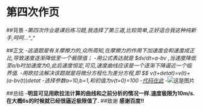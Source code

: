 # 第四次作页
##背景
-*第四次作业是课后练习题,我选择了第三道,比较简单,正好适合我这种纯新手,呵呵...^_^*

##正文
-*这道题是有关摩擦力的,众所周知,在摩擦力的作用下加速度会和速度成正比,导致速度逐渐降低至一个极限值；*
-*用公式表达就是 $dv/dt=a-bv  ,当速度降低至a/b时加速度为0,此后速度恒定,可见,速度曲线应该是一个逐渐下降逼近一个临界值.*
-*用欧拉法解决该题就是将微分方程化为差分方程,即
 $$ v(t+detat)=v(t)+(a-b*v(t))*detat*
-*选择参数a=10,b=1,和初值为v(t=0)=100*
-*[代码在此](https://github.com/computationalphysics2013301020107/computationalphysics-N_2013301020107/blob/master/1.py)
-*![这是图片]()

##总结
-**明显可见用欧拉法计算的曲线和之前分析的情况一样.速度极限为10m/s.在大概6s的时候就已经很逼近极限值了.**
##致谢
 **感谢百度!!**
